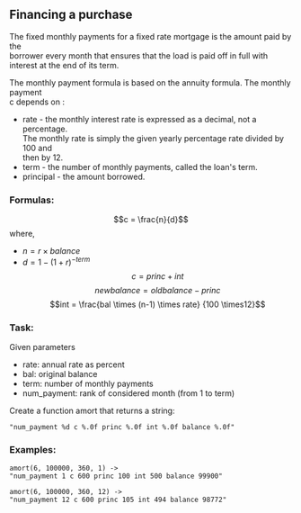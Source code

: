## Financing a purchase

The fixed monthly payments for a fixed rate mortgage is the amount paid by the  
borrower every month that ensures that the load is paid off in full with  
interest at the end of its term.  

The monthly payment formula is based on the annuity formula. The monthly payment  
c depends on :
* rate - the monthly interest rate is expressed as a decimal, not a percentage.  
The monthly rate is simply the given yearly percentage rate divided by 100 and  
then by 12.
* term - the number of monthly payments, called the loan's term. 
* principal - the amount borrowed.  

### Formulas:
$$c = \frac{n}{d}$$
where,
* $n = r \times balance$
* $d = 1 - (1 + r)^{-term}$
$$c = princ + int$$
$$new balance = old balance - princ$$
$$int = \frac{bal \times (n-1) \times rate} {100 \times12}$$

 ### Task:
 Given parameters
 * rate: annual rate as percent
 * bal: original balance
 * term: number of monthly payments
 * num_payment: rank of considered month (from 1 to term)

Create a function amort that returns a string:

    "num_payment %d c %.0f princ %.0f int %.0f balance %.0f"

### Examples:
    amort(6, 100000, 360, 1) ->
    "num_payment 1 c 600 princ 100 int 500 balance 99900"
    
    amort(6, 100000, 360, 12) ->
    "num_payment 12 c 600 princ 105 int 494 balance 98772"